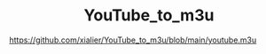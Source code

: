 
<h1 align="center"> YouTube_to_m3u </h1>

https://github.com/xialier/YouTube_to_m3u/blob/main/youtube.m3u

